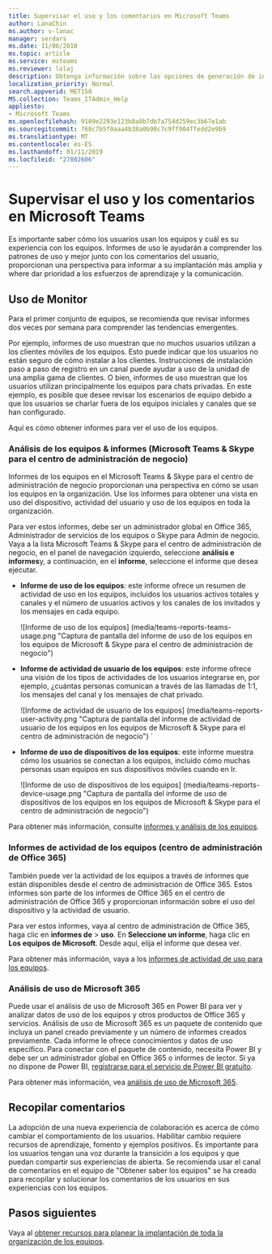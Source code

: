 ```yaml
---
title: Supervisar el uso y los comentarios en Microsoft Teams
author: LanaChin
ms.author: v-lanac
manager: serdars
ms.date: 11/06/2018
ms.topic: article
ms.service: msteams
ms.reviewer: lolaj
description: Obtenga información sobre las opciones de generación de informes disponibles para ver cómo los usuarios usan Microsoft Teams y recopilan opiniones sobre experiencias de usuario.
localization_priority: Normal
search.appverid: MET150
MS.collection: Teams_ITAdmin_Help
appliesto:
- Microsoft Teams
ms.openlocfilehash: 9189e2293e123b8a8b7db7a754d259ec3b67e1ab
ms.sourcegitcommit: 768c7b5f0aaa4b38a0b98c7c9ff904ffedd2e9b9
ms.translationtype: MT
ms.contentlocale: es-ES
ms.lasthandoff: 01/11/2019
ms.locfileid: "27802606"
---
```

# <a name="monitor-usage-and-feedback-in-microsoft-teams"></a>Supervisar el uso y los comentarios en Microsoft Teams
Es importante saber cómo los usuarios usan los equipos y cuál es su experiencia con los equipos. Informes de uso le ayudarán a comprender los patrones de uso y mejor junto con los comentarios del usuario, proporcionan una perspectiva para informar a su implantación más amplia y where dar prioridad a los esfuerzos de aprendizaje y la comunicación.

## <a name="monitor-usage"></a>Uso de Monitor
Para el primer conjunto de equipos, se recomienda que revisar informes dos veces por semana para comprender las tendencias emergentes. 

Por ejemplo, informes de uso muestran que no muchos usuarios utilizan a los clientes móviles de los equipos. Esto puede indicar que los usuarios no están seguro de cómo instalar a los clientes. Instrucciones de instalación paso a paso de registro en un canal puede ayudar a uso de la unidad de una amplia gama de clientes. O bien, informes de uso muestran que los usuarios utilizan principalmente los equipos para chats privadas. En este ejemplo, es posible que desee revisar los escenarios de equipo debido a que los usuarios se charlar fuera de los equipos iniciales y canales que se han configurado. 

Aquí es cómo obtener informes para ver el uso de los equipos. 

### <a name="teams-analytics--reports-microsoft-teams--skype-for-business-admin-center"></a>Análisis de los equipos & informes (Microsoft Teams & Skype para el centro de administración de negocio)

Informes de los equipos en el Microsoft Teams & Skype para el centro de administración de negocio proporcionan una perspectiva en cómo se usan los equipos en la organización. Use los informes para obtener una vista en uso del dispositivo, actividad del usuario y uso de los equipos en toda la organización. 

Para ver estos informes, debe ser un administrador global en Office 365, Administrador de servicios de los equipos o Skype para Admin de negocio. Vaya a la lista Microsoft Teams & Skype para el centro de administración de negocio, en el panel de navegación izquierdo, seleccione **análisis e informes**y, a continuación, en el **informe**, seleccione el informe que desea ejecutar.

- **Informe de uso de los equipos**: este informe ofrece un resumen de actividad de uso en los equipos, incluidos los usuarios activos totales y canales y el número de usuarios activos y los canales de los invitados y los mensajes en cada equipo. 

    ![Informe de uso de los equipos] (media/teams-reports-teams-usage.png "Captura de pantalla del informe de uso de los equipos en los equipos de Microsoft & Skype para el centro de administración de negocio")     
- **Informe de actividad de usuario de los equipos**: este informe ofrece una visión de los tipos de actividades de los usuarios integrarse en, por ejemplo, ¿cuántas personas comunican a través de las llamadas de 1:1, los mensajes del canal y los mensajes de chat privado. 

    ![Informe de actividad de usuario de los equipos] (media/teams-reports-user-activity.png "Captura de pantalla del informe de actividad de usuario de los equipos en los equipos de Microsoft & Skype para el centro de administración de negocio") 
`
- **Informe de uso de dispositivos de los equipos**: este informe muestra cómo los usuarios se conectan a los equipos, incluido cómo muchas personas usan equipos en sus dispositivos móviles cuando en Ir. 

    ![Informe de uso de dispositivos de los equipos] (media/teams-reports-device-usage.png "Captura de pantalla del informe de uso de dispositivos de los equipos en los equipos de Microsoft & Skype para el centro de administración de negocio")

Para obtener más información, consulte [informes y análisis de los equipos](teams-analytics-and-reports/teams-reporting-reference.md). 

### <a name="teams-activity-reports-office-365-admin-center"></a>Informes de actividad de los equipos (centro de administración de Office 365)
También puede ver la actividad de los equipos a través de informes que están disponibles desde el centro de administración de Office 365. Estos informes son parte de los informes de Office 365 en el centro de administración de Office 365 y proporcionan información sobre el uso del dispositivo y la actividad de usuario. 

Para ver estos informes, vaya al centro de administración de Office 365, haga clic en **informes de** > **uso**. En **Seleccione un informe**, haga clic en **Los equipos de Microsoft**. Desde aquí, elija el informe que desea ver.

Para obtener más información, vaya a los [informes de actividad de uso para los equipos](teams-activity-reports.md).

### <a name="microsoft-365-usage-analytics"></a>Análisis de uso de Microsoft 365

Puede usar el análisis de uso de Microsoft 365 en Power BI para ver y analizar datos de uso de los equipos y otros productos de Office 365 y servicios. Análisis de uso de Microsoft 365 es un paquete de contenido que incluya un panel creado previamente y un número de informes creados previamente. Cada informe le ofrece conocimientos y datos de uso específico. Para conectar con el paquete de contenido, necesita Power BI y debe ser un administrador global en Office 365 o informes de lector. Si ya no dispone de Power BI, [registrarse para el servicio de Power BI gratuito](https://powerbi.microsoft.com). 

Para obtener más información, vea [análisis de uso de Microsoft 365](https://support.office.com/article/Microsoft-365-usage-analytics-77ff780d-ab19-4553-adea-09cb65ad0f1f). 

## <a name="gather-feedback"></a>Recopilar comentarios
La adopción de una nueva experiencia de colaboración es acerca de cómo cambiar el comportamiento de los usuarios. Habilitar cambio requiere recursos de aprendizaje, fomento y ejemplos positivos. Es importante para los usuarios tengan una voz durante la transición a los equipos y que puedan compartir sus experiencias de abierta. Se recomienda usar el canal de comentarios en el equipo de "Obtener saber los equipos" se ha creado para recopilar y solucionar los comentarios de los usuarios en sus experiencias con los equipos. 

## <a name="next-steps"></a>Pasos siguientes
Vaya al [obtener recursos para planear la implantación de toda la organización de los equipos](get-started-with-teams-resources-for-org-wide-rollout.md).
